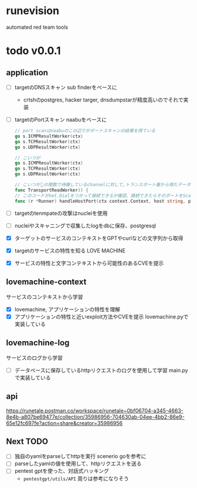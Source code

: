 # runevision
automated red team tools

# todo v0.0.1
## application
- [ ] targetのDNSスキャン sub finderをベースに
    - crtshのpostgres, hacker targer, dnsdumpstarが精度高いのでそれで実装
- [ ] targetのPortスキャン naabuをベースに
    ```go
    // port scanはnaabuのこの辺りがポートスキャンの結果を得ている
    go s.ICMPResultWorker(ctx)
	go s.TCPResultWorker(ctx)
	go s.UDPResultWorker(ctx)
    ```
    ``` go
    // こいつが
    go s.ICMPResultWorker(ctx)
	go s.TCPResultWorker(ctx)
	go s.UDPResultWorker(ctx)

    // こいつが👆の関数で待機しているchannelに対して,トランスポート層から得たデータをloopBackScanCaseCallbackかtransportReaderCallbackを使ってスキャンの結果送信している
    func TransportReadWorker() {
    // このコードがnet.Dialをつかって接続できるか確認、接続できたらそのポートをScanResultsに返す
    func (r *Runner) handleHostPort(ctx context.Context, host string, p *port.Port) {
    ```

- [ ] targetのtenmpateの攻撃はnucleiを使用
- [ ] nucleiやスキャニングで収集したlogをdbに保存、postgresql

- [x] ターゲットのサービスのコンテキストをGPTやcurlなどの文字列から取得
- [x] targetのサービスの特性を知る LOVE MACHINE
- [x] サービスの特性と文字コンテキストから可能性のあるCVEを提示

## lovemachine-context
サービスのコンテキストから学習
- [x] lovemachine, アプリケーションの特性を理解
- [x] アプリケーションの特性と近いexploit方法やCVEを提示
lovemachine.pyで実装している

## lovemachine-log
サービスのログから学習
- [ ] データベースに保存しているhttpリクエストのログを使用して学習
main.pyで実装している


## api
https://runetale.postman.co/workspace/runetale~0bf06704-a345-4663-8e4b-a807be69477e/collection/35986956-704630ab-04ee-4bb2-86e9-65e12fc697fe?action=share&creator=35986956

## Next TODO
- [ ] 独自のyamlをparseしてhttpを実行 scenerio goを参考に
- [ ] parseしたyamlの値を使用して、httpリクエストを送る
- [ ] pentest gptを使った、対話式ハッキング
    - `pentestgpt/utils/API` 周りは参考になりそう